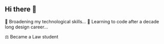 ## Hi there 👋

<!--
**agatonovic/agatonovic** is a ✨ _special_ ✨ repository because its `README.md` (this file) appears on your GitHub profile.

Here are some ideas to get you started:

-->


🔭 Broadening my technological skills...
🌱 Learning to code after a decade long design career...

















⚖ Became a Law student
